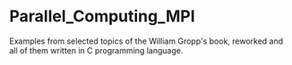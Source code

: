 # Parallel_Computing_MPI
Examples from selected topics of the William Gropp's book, reworked and all of them written in C programming language.
